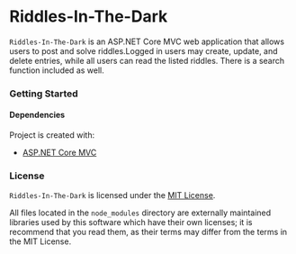 # Riddles-In-The-Dark

`Riddles-In-The-Dark` is an ASP.NET Core MVC web application that allows users to post and solve riddles.Logged in users may create, update, and delete entries, while all users can read the listed riddles. There is a search function included as well.

### Getting Started

#### Dependencies

Project is created with:

-   [ASP.NET Core MVC](https://docs.microsoft.com/en-us/aspnet/core/tutorials/first-mvc-app/?view=aspnetcore-5.0)

### License

`Riddles-In-The-Dark` is licensed under the [MIT License](https://github.com/cireneirbo/Riddles-In-The-Dark/blob/master/LICENSE).

All files located in the `node_modules` directory are externally maintained libraries used by this software which have their own licenses; it is recommend that you read them, as their terms may differ from the terms in the MIT License.
